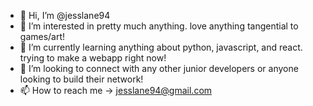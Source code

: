 - 👋 Hi, I’m @jesslane94
- 👀 I’m interested in pretty much anything. love anything tangential to games/art!
- 🌱 I’m currently learning anything about python, javascript, and react. trying to make a webapp right now!
- 💞️ I’m looking to connect with any other junior developers or anyone looking to build their network!
- 📫 How to reach me -> jesslane94@gmail.com

<!---
jesslane94/jesslane94 is a ✨ special ✨ repository because its `README.md` (this file) appears on your GitHub profile.
You can click the Preview link to take a look at your changes.
--->
